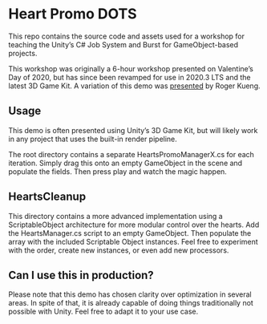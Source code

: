 # Heart Promo DOTS

This repo contains the source code and assets used for a workshop for teaching
the Unity’s C\# Job System and Burst for GameObject-based projects.

This workshop was originally a 6-hour workshop presented on Valentine’s Day of
2020, but has since been revamped for use in 2020.3 LTS and the latest 3D Game
Kit. A variation of this demo was
[presented](https://xrbootcamp.com/the-power-of-unity-dots/) by Roger Kueng.

## Usage

This demo is often presented using Unity’s 3D Game Kit, but will likely work in
any project that uses the built-in render pipeline.

The root directory contains a separate HeartsPromoManagerX.cs for each
iteration. Simply drag this onto an empty GameObject in the scene and populate
the fields. Then press play and watch the magic happen.

## HeartsCleanup

This directory contains a more advanced implementation using a ScriptableObject
architecture for more modular control over the hearts. Add the HeartsManager.cs
script to an empty GameObject. Then populate the array with the included
Scriptable Object instances. Feel free to experiment with the order, create new
instances, or even add new processors.

## Can I use this in production?

Please note that this demo has chosen clarity over optimization in several
areas. In spite of that, it is already capable of doing things traditionally not
possible with Unity. Feel free to adapt it to your use case.
